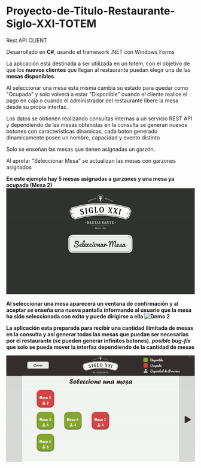# Proyecto-de-Titulo-Restaurante-Siglo-XXI-TOTEM

Rest API CLIENT

Desarrollado en <b>C#</b>, usando el framework .NET con Windows Forms 

La aplicación está destinada a ser utilizada en un totem, con el objetivo de que los <b>nuevos clientes</b> que llegan al restaurante puedan elegir una de las <b>mesas disponibles</b>. 

Al seleccionar una mesa esta misma cambia su estado para quedar como "Ocupada" y solo volverá a estar "Disponible" cuando el cliente realice el pago en caja o cuando el administrador del restaurante libere la mesa desde su propia interfaz.


Los datos se obtienen realizando consultas internas a un servicio REST API
y dependiendo de las mesas obtenidas en la consulta se generan nuevos botones con caracteristicas dinamicas, cada boton generado dinamicamente posee un nombre, capacidad y evento distinto

Solo se enseñan las mesas que tienen asignadas un garzón. 

Al apretar "Seleccionar Mesa" se actualizan las mesas con garzones asignados 

<b> En este ejemplo hay 5 mesas asignadas a garzones y una mesa ya ocupada (Mesa 2)
![Demo 1](Gif-Demo/ejemplo1.gif)

<b> Al seleccionar una mesa aparecerá un ventana de confirmación y al aceptar se enseña una nueva pantalla informando al usuario que la mesa ha sido seleccionada con exito y puede dirigirse a ella
![Demo 2](Gif-Demo/ejemplo2.gif)





La aplicación esta preparada para recibir una cantidad ilimitada de mesas en la consulta y así generar todas las mesas que puedan ser necesarias por el restaurante (se pueden generar infinitos botones).
*posible bug-fix* que solo se pueda mover la interfaz dependiendo de la cantidad de mesas 
  
![Demo 3](Gif-Demo/ejemplo3.gif)
